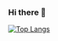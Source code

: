 ### Hi there 👋

[![Top Langs](https://github-readme-stats.vercel.app/api/top-langs/?username=hugo-russeil)](https://github.com/anuraghazra/github-readme-stats)

<!--
**hrusseil/hrusseil** is a ✨ _special_ ✨ repository because its `README.md` (this file) appears on your GitHub profile.

Here are some ideas to get you started:

- 🔭 I’m currently working on ...
- 🌱 I’m currently learning ...
- 👯 I’m looking to collaborate on ...
- 🤔 I’m looking for help with ...
- 💬 Ask me about ...
- 📫 How to reach me: ...
- 😄 Pronouns: ...
- ⚡ Fun fact: ...
-->
